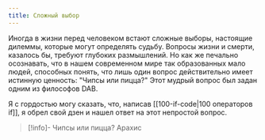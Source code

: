 ```yaml
---
title: Сложный выбор
---
```


Иногда в жизни перед человеком встают сложные выборы, настоящие дилеммы, которые могут определять судьбу. Вопросы жизни и смерти, казалось бы, требуют глубоких размышлений. Но как же печально осознавать, что в нашем современном мире так образованных мало людей, способных понять, что лишь один вопрос действительно имеет истинную ценность: "Чипсы или пицца?" Этот мудрый вопрос был задан одним из философов DAB.

Я с гордостью могу сказать, что, написав [[100-if-code|100 операторов if]], я обрел свой дзен и нашел ответ на этот непростой вопрос. 

>[!info]- Чипсы или пицца?
>Арахис
